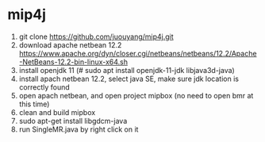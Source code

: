 # mip4j
1. git clone https://github.com/juouyang/mip4j.git
2. download apache netbean 12.2 https://www.apache.org/dyn/closer.cgi/netbeans/netbeans/12.2/Apache-NetBeans-12.2-bin-linux-x64.sh
3. install openjdk 11 (# sudo apt install openjdk-11-jdk libjava3d-java)
4. install apach netbean 12.2, select java SE, make sure jdk location is correctly found
5. open apach netbean, and open project mipbox (no need to open bmr at this time)
7. clean and build mipbox
8. sudo apt-get install libgdcm-java
9. run SingleMR.java by right click on it
